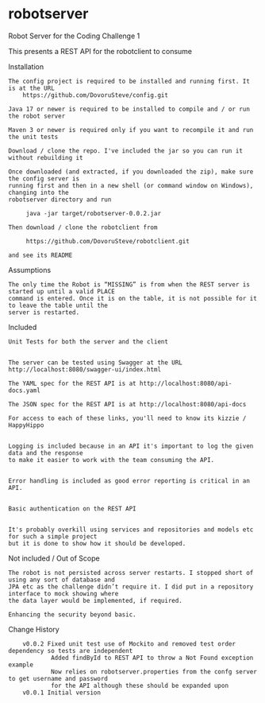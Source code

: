# robotserver

Robot Server for the Coding Challenge 1

This presents a REST API for the robotclient to consume


Installation

	The config project is required to be installed and running first. It is at the URL
	    https://github.com/DovoruSteve/config.git
	   
	Java 17 or newer is required to be installed to compile and / or run the robot server

	Maven 3 or newer is required only if you want to recompile it and run the unit tests

	Download / clone the repo. I've included the jar so you can run it without rebuilding it

	Once downloaded (and extracted, if you downloaded the zip), make sure the config server is
	running first and then in a new shell (or command window on Windows), changing into the
	robotserver directory and run 

	     java -jar target/robotserver-0.0.2.jar

	Then download / clone the robotclient from

	     https://github.com/DovoruSteve/robotclient.git

	and see its README
		

Assumptions

	The only time the Robot is “MISSING” is from when the REST server is started up until a valid PLACE
	command is entered. Once it is on the table, it is not possible for it to leave the table until the
	server is restarted.


Included

	Unit Tests for both the server and the client 


	The server can be tested using Swagger at the URL http://localhost:8080/swagger-ui/index.html

	The YAML spec for the REST API is at http://localhost:8080/api-docs.yaml

	The JSON spec for the REST API is at http://localhost:8080/api-docs

	For access to each of these links, you'll need to know its kizzie / HappyHippo 


	Logging is included because in an API it's important to log the given data and the response
	to make it easier to work with the team consuming the API.


	Error handling is included as good error reporting is critical in an API.


	Basic authentication on the REST API


	It's probably overkill using services and repositories and models etc for such a simple project
	but it is done to show how it should be developed.


Not included / Out of Scope

	The robot is not persisted across server restarts. I stopped short of using any sort of database and
	JPA etc as the challenge didn’t require it. I did put in a repository interface to mock showing where
	the data layer would be implemented, if required.

	Enhancing the security beyond basic.
     
Change History

		v0.0.2 Fixed unit test use of Mockito and removed test order dependency so tests are independent
				Added findById to REST API to throw a Not Found exception example
				Now relies on robotserver.properties from the confg server to get username and password 
				for the API although these should be expanded upon 
		v0.0.1 Initial version 
